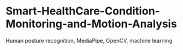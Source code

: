 # Smart-HealthCare-Condition-Monitoring-and-Motion-Analysis
Human posture recognition, MediaPipe, OpenCV, machine learning
